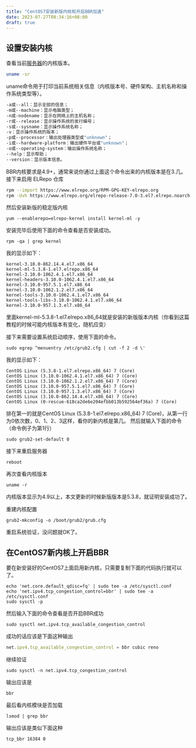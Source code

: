 ```yaml
---
title: "CentOS7安装新版内核和开启BBR加速"
date: 2023-07-27T08:34:16+08:00
draft: true
---
```



## 设置安装内核

查看当前[服务器](https://cloud.tencent.com/product/cvm?from=20065&from_column=20065)的内核版本。

```sh
uname -sr
```

uname命令用于打印当前系统相关信息（内核版本号、硬件架构、主机名称和操作系统类型等）。

```sh
-a或--all：显示全部的信息；
-m或--machine：显示电脑类型；
-n或-nodename：显示在网络上的主机名称；
-r或--release：显示操作系统的发行编号；
-s或--sysname：显示操作系统名称；
-v：显示操作系统的版本；
-p或--processor：输出处理器类型或"unknown"；
-i或--hardware-platform：输出硬件平台或"unknown"；
-o或--operating-system：输出操作系统名称；
--help：显示帮助；
--version：显示版本信息。
```

BBR内核要求是4.9+，通常来说你通过上面这个命令出来的内核版本是在3.几。接下来启用 ELRepo 仓库

```sh
rpm --import https://www.elrepo.org/RPM-GPG-KEY-elrepo.org
rpm -Uvh https://www.elrepo.org/elrepo-release-7.0-3.el7.elrepo.noarch.rpm
```

然后安装新版的稳定版内核

```
yum --enablerepo=elrepo-kernel install kernel-ml -y
```

安装完毕后使用下面的命令查看是否安装成功。

```
rpm -qa | grep kernel
```

我的显示如下：

```
kernel-3.10.0-862.14.4.el7.x86_64
kernel-ml-5.3.8-1.el7.elrepo.x86_64
kernel-3.10.0-1062.4.1.el7.x86_64
kernel-headers-3.10.0-1062.4.1.el7.x86_64
kernel-3.10.0-957.5.1.el7.x86_64
kernel-3.10.0-1062.1.2.el7.x86_64
kernel-tools-3.10.0-1062.4.1.el7.x86_64
kernel-tools-libs-3.10.0-1062.4.1.el7.x86_64
kernel-3.10.0-957.1.3.el7.x86_64
```

里面kernel-ml-5.3.8-1.el7.elrepo.x86_64就是安装的新版版本内核（你看到这篇教程的时候可能内核版本有变化，随机应变）

接下来需要设置系统启动顺序，使用下面的命令。

```
sudo egrep ^menuentry /etc/grub2.cfg | cut -f 2 -d \'
```

我的显示如下：

```
CentOS Linux (5.3.8-1.el7.elrepo.x86_64) 7 (Core)
CentOS Linux (3.10.0-1062.4.1.el7.x86_64) 7 (Core)
CentOS Linux (3.10.0-1062.1.2.el7.x86_64) 7 (Core)
CentOS Linux (3.10.0-957.5.1.el7.x86_64) 7 (Core)
CentOS Linux (3.10.0-957.1.3.el7.x86_64) 7 (Core)
CentOS Linux (3.10.0-862.14.4.el7.x86_64) 7 (Core)
CentOS Linux (0-rescue-618ca2de6e204efbb013b592564ef36a) 7 (Core)
```

排在第一的就是CentOS Linux (5.3.8-1.el7.elrepo.x86_64) 7 (Core)，从第一行为0依次数，0、1、2、3这样，看你的新内核是第几。 然后就输入下面的命令（命令例子为第1行）

```
sudo grub2-set-default 0
```

接下来重启服务器

```
reboot
```

再次查看内核版本

```
uname -r
```

内核版本显示为4.9以上，本文更新的时候新版版本是5.3.8，就证明安装成功了。

重建内核配置

```
grub2-mkconfig -o /boot/grub2/grub.cfg
```

重启系统验证，没问题就OK了。



## 在CentOS7新内核上开启BBR

要在新安装好的CentOS7上面启用新内核，只需要复制下面的代码执行就可以了。

```
echo 'net.core.default_qdisc=fq' | sudo tee -a /etc/sysctl.conf
echo 'net.ipv4.tcp_congestion_control=bbr' | sudo tee -a /etc/sysctl.conf
sudo sysctl -p
```

然后输入下面的命令查看是否开启BBR成功

```
sudo sysctl net.ipv4.tcp_available_congestion_control
```

成功的话应该是下面这种输出

```javascript
net.ipv4.tcp_available_congestion_control = bbr cubic reno
```

继续验证

```
sudo sysctl -n net.ipv4.tcp_congestion_control
```

输出应该是

```
bbr
```

最后看内核模块是否加载

```
lsmod | grep bbr
```

输出应该是类似下面这种

```
tcp_bbr 16384 0
```

